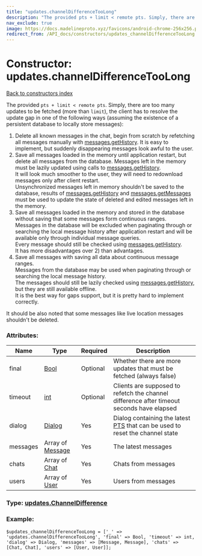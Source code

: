 ```yaml
---
title: "updates.channelDifferenceTooLong"
description: "The provided pts + limit < remote pts. Simply, there are too many updates to be fetched (more than limit), the client has to resolve the update gap in one of the following ways (assuming the existence of a persistent database to locally store messages)"
nav_exclude: true
image: https://docs.madelineproto.xyz/favicons/android-chrome-256x256.png
redirect_from: /API_docs/constructors/updates_channelDifferenceTooLong.html
---
```

# Constructor: updates.channelDifferenceTooLong  
[Back to constructors index](/API_docs/constructors/index.html)



The provided `pts + limit < remote pts`. Simply, there are too many updates to be fetched (more than `limit`), the client has to resolve the update gap in one of the following ways (assuming the existence of a persistent database to locally store messages):

1. Delete all known messages in the chat, begin from scratch by refetching all messages manually with [messages.getHistory](../methods/messages.getHistory.html). It is easy to implement, but suddenly disappearing messages look awful to the user.
2. Save all messages loaded in the memory until application restart, but delete all messages from the database. Messages left in the memory must be lazily updated using calls to [messages.getHistory](../methods/messages.getHistory.html).  
    It will look much smoother to the user, they will need to redownload messages only after client restart.  
    Unsynchronized messages left in memory shouldn't be saved to the database, results of [messages.getHistory](../methods/messages.getHistory.html) and [messages.getMessages](../methods/messages.getMessages.html) must be used to update the state of deleted and edited messages left in the memory.
3. Save all messages loaded in the memory and stored in the database without saving that some messages form continuous ranges.  
    Messages in the database will be excluded when paginating through or searching the local message history after application restart and will be available only through individual message queries.  
    Every message should still be checked using [messages.getHistory](../methods/messages.getHistory.html).  
    It has more disadvantages over 2) than advantages.
4. Save all messages with saving all data about continuous message ranges.  
    Messages from the database may be used when paginating through or searching the local message history.  
    The messages should still be lazily checked using [messages.getHistory](../methods/messages.getHistory.html), but they are still available offline.  
    It is the best way for gaps support, but it is pretty hard to implement correctly.

It should be also noted that some messages like live location messages shouldn't be deleted.

### Attributes:

| Name     |    Type       | Required | Description |
|----------|---------------|----------|-------------|
|final|[Bool](/API_docs/types/Bool.html) | Optional|Whether there are more updates that must be fetched (always false)|
|timeout|[int](/API_docs/types/int.html) | Optional|Clients are supposed to refetch the channel difference after timeout seconds have elapsed|
|dialog|[Dialog](/API_docs/types/Dialog.html) | Yes|Dialog containing the latest [PTS](https://core.telegram.org/api/updates) that can be used to reset the channel state|
|messages|Array of [Message](/API_docs/types/Message.html) | Yes|The latest messages|
|chats|Array of [Chat](/API_docs/types/Chat.html) | Yes|Chats from messages|
|users|Array of [User](/API_docs/types/User.html) | Yes|Users from messages|



### Type: [updates.ChannelDifference](/API_docs/types/updates.ChannelDifference.html)


### Example:

```
$updates_channelDifferenceTooLong = ['_' => 'updates.channelDifferenceTooLong', 'final' => Bool, 'timeout' => int, 'dialog' => Dialog, 'messages' => [Message, Message], 'chats' => [Chat, Chat], 'users' => [User, User]];
```  
